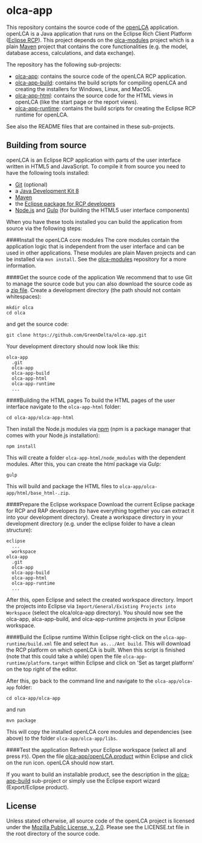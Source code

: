 olca-app
========
This repository contains the source code of the [openLCA](http://openlca.org) 
application. openLCA is a Java application that runs on the Eclipse Rich Client
Platform ([Eclipse RCP](http://wiki.eclipse.org/index.php/Rich_Client_Platform)). This project depends on the [olca-modules](https://github.com/GreenDelta/olca-modules) project which is a plain [Maven](http://maven.apache.org/) project that contains the core functionalities (e.g. the model, database access, calculations, and data exchange). 

The repository has the following sub-projects:

* [olca-app](./olca-app): contains the source code of the openLCA RCP application.
* [olca-app-build](./olca-app-build): contains the build scripts for compiling
openLCA and creating the installers for Windows, Linux, and MacOS.
* [olca-app-html](./olca-app-html): contains the source code for the HTML views in openLCA (like the start page or the report views).
* [olca-app-runtime](./olca-app-runtime): contains the build scripts for creating the Eclipse RCP runtime for openLCA.

See also the README files that are contained in these sub-projects.

Building from source
--------------------
openLCA is an Eclipse RCP application with parts of the user interface written in HTML5 and JavaScript. To compile it from source you need to have the following tools installed:

* [Git](https://git-scm.com/) (optional)
* a [Java Development Kit 8](http://www.oracle.com/technetwork/java/javase/downloads/jdk8-downloads-2133151.html)
* [Maven](http://maven.apache.org/)
* the [Eclipse package for RCP developers](https://www.eclipse.org/downloads/)
* [Node.js](https://nodejs.org/) and [Gulp](http://gulpjs.com/) (for building the HTML5 user interface components)

When you have these tools installed you can build the application from source via the following steps:

####Install the openLCA core modules
The core modules contain the application logic that is independent from the user interface and can be used in other applications. These modules are plain Maven projects and can be installed via `mvn install`. See the [olca-modules](https://github.com/GreenDelta/olca-modules) repository for a more information.

####Get the source code of the application
We recommend that to use Git to manage the source code but you can also download the source code as a [zip file](https://github.com/GreenDelta/olca-app/archive/master.zip). Create a development directory (the path should not contain whitespaces):

    mkdir olca
    cd olca

and get the source code:

    git clone https://github.com/GreenDelta/olca-app.git

Your development directory should now look like this:

    olca-app
      .git
      olca-app
      olca-app-build
      olca-app-html
      olca-app-runtime
      ...

####Building the HTML pages
To build the HTML pages of the user interface navigate to the `olca-app-html` folder:

    cd olca-app/olca-app-html

Then install the Node.js modules via [npm](https://www.npmjs.com/) (npm is a package manager that comes with your Node.js installation):

    npm install

This will create a folder `olca-app-html/node_modules` with the dependent modules. After this, you can create the html package via Gulp:

    gulp

This will build and package the HTML files to `olca-app/olca-app/html/base_html-.zip`.

####Prepare the Eclipse workspace
Download the current Eclipse package for RCP and RAP developers (to have everything together you can extract it into your development directory). Create a workspace directory in your development directory (e.g. under the eclipse folder to have a clean structure):

    eclipse
      ...
      workspace
    olca-app
      .git
      olca-app
      olca-app-build
      olca-app-html
      olca-app-runtime
      ...

After this, open Eclipse and select the created workspace directory. Import the projects into Eclipse via `Import/General/Existing Projects into Workspace`
(select the olca/olca-app directory). You should now see the olca-app, alca-app-build, and olca-app-runtime projects in your Eclipse workspace.

####Build the Eclipse runtime
Within Eclipse right-click on the `olca-app-runtime/build.xml` file and select `Run as.../Ant build`. This will download the RCP platform on which openLCA is built. When this script is finished (note that this could take a while) open the file `olca-app-runtime/platform.target` within Eclipse and click on 'Set as target platform' on the top right of the editor.

After this, go back to the command line and navigate to the `olca-app/olca-app` folder:

    cd olca-app/olca-app

and run 

    mvn package

This will copy the installed openLCA core modules and dependencies (see above) to the folder `olca-app/olca-app/libs`.

####Test the application
Refresh your Eclipse workspace (select all and press `F5`). Open the file [olca-app/openLCA.product](./olca-app/openLCA.product) within  Eclipse and click on the run icon. openLCA should now start.

If you want to build an installable product, see the description in the 
[olca-app-build](./olca-app-build) sub-project or simply use the Eclipse export
wizard (Export/Eclipse product).     


License
-------
Unless stated otherwise, all source code of the openLCA project is licensed under the [Mozilla Public License, v. 2.0](http://mozilla.org/MPL/2.0/). Please see the LICENSE.txt file in the root directory of the source code.
